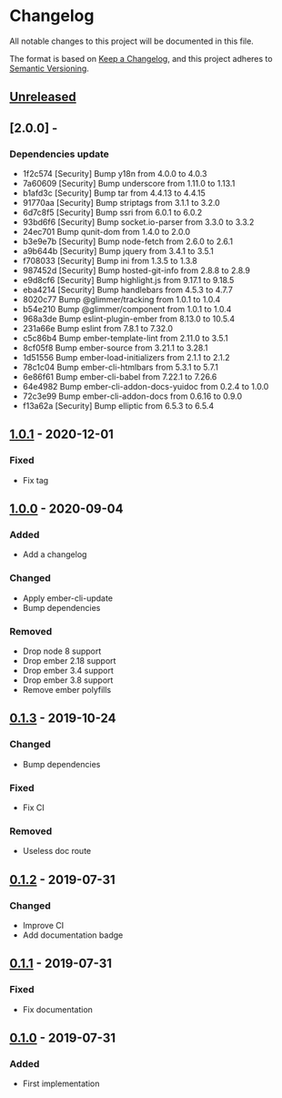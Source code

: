 # Changelog
All notable changes to this project will be documented in this file.

The format is based on [Keep a Changelog](https://keepachangelog.com/en/1.0.0/),
and this project adheres to [Semantic Versioning](https://semver.org/spec/v2.0.0.html).

## [Unreleased]

## [2.0.0] - 

### Dependencies update

* 1f2c574 [Security] Bump y18n from 4.0.0 to 4.0.3
* 7a60609 [Security] Bump underscore from 1.11.0 to 1.13.1
* b1afd3c [Security] Bump tar from 4.4.13 to 4.4.15
* 91770aa [Security] Bump striptags from 3.1.1 to 3.2.0
* 6d7c8f5 [Security] Bump ssri from 6.0.1 to 6.0.2
* 93bd6f6 [Security] Bump socket.io-parser from 3.3.0 to 3.3.2
* 24ec701 Bump qunit-dom from 1.4.0 to 2.0.0
* b3e9e7b [Security] Bump node-fetch from 2.6.0 to 2.6.1
* a9b644b [Security] Bump jquery from 3.4.1 to 3.5.1
* f708033 [Security] Bump ini from 1.3.5 to 1.3.8
* 987452d [Security] Bump hosted-git-info from 2.8.8 to 2.8.9
* e9d8cf6 [Security] Bump highlight.js from 9.17.1 to 9.18.5
* eba4214 [Security] Bump handlebars from 4.5.3 to 4.7.7
* 8020c77 Bump @glimmer/tracking from 1.0.1 to 1.0.4
* b54e210 Bump @glimmer/component from 1.0.1 to 1.0.4
* 968a3de Bump eslint-plugin-ember from 8.13.0 to 10.5.4
* 231a66e Bump eslint from 7.8.1 to 7.32.0
* c5c86b4 Bump ember-template-lint from 2.11.0 to 3.5.1
* 8cf05f8 Bump ember-source from 3.21.1 to 3.28.1
* 1d51556 Bump ember-load-initializers from 2.1.1 to 2.1.2
* 78c1c04 Bump ember-cli-htmlbars from 5.3.1 to 5.7.1
* 6e86f61 Bump ember-cli-babel from 7.22.1 to 7.26.6
* 64e4982 Bump ember-cli-addon-docs-yuidoc from 0.2.4 to 1.0.0
* 72c3e99 Bump ember-cli-addon-docs from 0.6.16 to 0.9.0
* f13a62a [Security] Bump elliptic from 6.5.3 to 6.5.4

## [1.0.1] - 2020-12-01

### Fixed
- Fix tag

## [1.0.0] - 2020-09-04

### Added
- Add a changelog

### Changed
- Apply ember-cli-update
- Bump dependencies

### Removed
- Drop node 8 support
- Drop ember 2.18 support 
- Drop ember 3.4 support 
- Drop ember 3.8 support 
- Remove ember polyfills

## [0.1.3] - 2019-10-24

### Changed
- Bump dependencies

### Fixed
- Fix CI

### Removed
- Useless doc route

## [0.1.2] - 2019-07-31

### Changed
- Improve CI
- Add documentation badge

## [0.1.1] - 2019-07-31

### Fixed
- Fix documentation

## [0.1.0] - 2019-07-31

### Added
- First implementation

[1.0.1]: https://github.com/concordnow/ember-content-loader/compare/v1.0.0...v1.0.1
[1.0.0]: https://github.com/concordnow/ember-content-loader/compare/v0.1.3...v1.0.0
[0.1.3]: https://github.com/concordnow/ember-content-loader/compare/v0.1.2...v0.1.3
[0.1.2]: https://github.com/concordnow/ember-content-loader/compare/v0.1.1...v0.1.2
[0.1.1]: https://github.com/concordnow/ember-content-loader/compare/v0.1.0...v0.1.1
[0.1.0]: https://github.com/concordnow/ember-content-loader/releases/tag/v0.1.0

[Unreleased]: https://github.com/concordnow/ember-content-loader/compare/v1.0.1...HEAD
